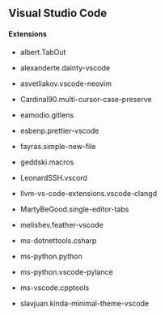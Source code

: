 ## Visual Studio Code

#### Extensions

- albert.TabOut

- alexanderte.dainty-vscode

- asvetliakov.vscode-neovim

- Cardinal90.multi-cursor-case-preserve

- eamodio.gitlens

- esbenp.prettier-vscode

- fayras.simple-new-file

- geddski.macros

- LeonardSSH.vscord

- llvm-vs-code-extensions.vscode-clangd

- MartyBeGood.single-editor-tabs

- melishev.feather-vscode

- ms-dotnettools.csharp

- ms-python.python

- ms-python.vscode-pylance

- ms-vscode.cpptools

- slavjuan.kinda-minimal-theme-vscode
